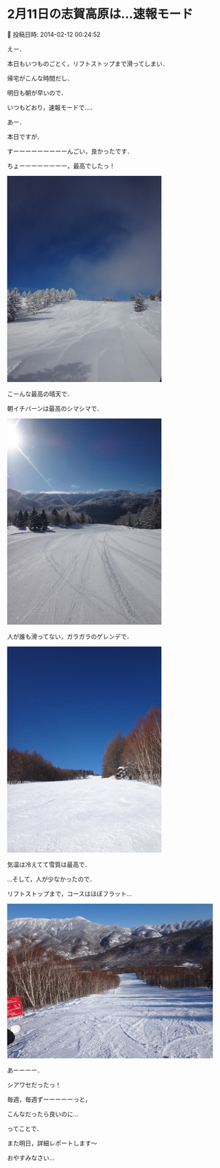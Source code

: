 # 2月11日の志賀高原は…速報モード

📅 投稿日時: 2014-02-12 00:24:52

えー．


本日もいつものごとく，リフトストップまで滑ってしまい．


帰宅がこんな時間だし．


明日も朝が早いので．


いつもどおり，速報モードで…．





あー．


本日ですが．


すーーーーーーーーーんごい，良かったです．


ちょーーーーーーーー，最高でしたっ！




![cb2573b1fa012982c417249e11293e66.jpg](images/cb2573b1fa012982c417249e11293e66.jpg)




こーんな最高の晴天で．


朝イチバーンは最高のシマシマで．




![21d5f53ed8cb8ac22633477fda5e4e39.jpg](images/21d5f53ed8cb8ac22633477fda5e4e39.jpg)




人が誰も滑ってない，ガラガラのゲレンデで．




![c958fafadfe50f503b89c80f0de9ba08.jpg](images/c958fafadfe50f503b89c80f0de9ba08.jpg)




気温は冷えてて雪質は最高で．





…そして，人が少なかったので．


リフトストップまで，コースはほぼフラット…




![e25ce82b1db61179fded14246bca1374.jpg](images/e25ce82b1db61179fded14246bca1374.jpg)




あーーーー．


シアワセだったっ！


毎週，毎週ずーーーーーっと，


こんなだったら良いのに…





ってことで．


また明日，詳細レポートします～


おやすみなさい…
